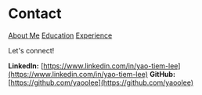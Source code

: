 # Contact

[About Me](index)
[Education](education)
[Experience](experience)

 Let's connect!
 
**LinkedIn:** [https://www.linkedin.com/in/yao-tiem-lee](https://www.linkedin.com/in/yao-tiem-lee)
**GitHub:** [https://github.com/yaoolee](https://github.com/yaoolee) 

